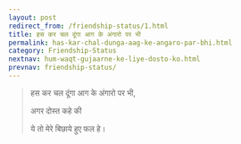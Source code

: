 ```yaml
---
layout: post
redirect_from: /friendship-status/1.html
title: हस कर चल दूंगा आग के अंगारो पर भी
permalink: has-kar-chal-dunga-aag-ke-angaro-par-bhi.html
category: Friendship-Status
nextnav: hum-waqt-gujaarne-ke-liye-dosto-ko.html
prevnav: friendship-status/
---
```

> हस कर चल दूंगा आग के अंगारो पर भी, 
> 
> अगर दोस्त कहे की 
> 
> ये तो मेरे बिछाये हुए फल हे। 